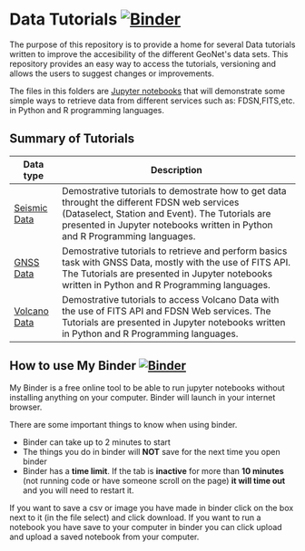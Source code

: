 # Data Tutorials [![Binder](https://mybinder.org/badge_logo.svg)](https://mybinder.org/v2/gh/JenLowe/data_tutorials/master?urlpath=lab)

The purpose of this repository is to provide a home for several Data tutorials written to improve the accesibility of the different GeoNet's data sets. This repository provides an easy way to access the tutorials, versioning and allows the users to suggest changes or improvements.

The files in this folders are [Jupyter notebooks](https://jupyter.org/)  that will demonstrate some simple ways to retrieve data from different services such as: FDSN,FITS,etc. in Python and R programming languages. 

## Summary of Tutorials

| Data type  | Description   |
| ------------- | ------------- |
| [Seismic Data](Seismic_Data) | Demostrative tutorials to demostrate how to get data throught the different FDSN web services (Dataselect, Station and Event). The Tutorials are presented in Jupyter notebooks written in Python and R Programming languages.|
| [GNSS Data](GNSS_Data) | Demostrative tutorials to retrieve and perform basics task with GNSS Data, mostly with the use of FITS API. The Tutorials are presented in Jupyter notebooks written in Python and R Programming languages.|
| [Volcano Data](Volcano_Data)| Demostrative tutorials to access Volcano Data with the use of FITS API and FDSN Web services. The Tutorials are presented in Jupyter notebooks written in Python and R Programming languages.|

## How to use My Binder [![Binder](https://mybinder.org/badge_logo.svg)](https://mybinder.org/v2/gh/JenLowe/data_tutorials/master)

My Binder is a free online tool to be able to run jupyter notebooks without installing anything on your computer. Binder will launch in your internet browser.

There are some important things to know when using binder. 
-	Binder can take up to 2 minutes to start
-	The things you do in binder will **NOT** save for the next time you open binder
-	Binder has a **time limit**. If the tab is **inactive** for more than **10 minutes** (not running code or have someone scroll on the page) **it will time out** and you will need to restart it. 

If you want to save a csv or image you have made in binder click on the box next to it (in the file select) and click download.
If you want to run a notebook you have save to your computer in binder you can click upload and upload a saved notebook from your computer. 

